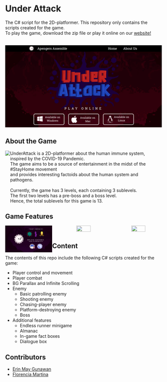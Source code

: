 # Under Attack
The C# script for the 2D-platformer. This repository only contains the scripts created for the game. <br>
To play the game, download the zip file or play it online on our <a href="https://erinmayg.github.io/under-attack-website">website!</a> <br>

<br>
<a href="https://erinmayg.github.io/under-attack-website"><img width="534" src="https://github.com/erinmayg/under-attack-website/blob/master/img/website.png"></a>

## About the Game
<img align="left" src="https://erinmayg.github.io/under-attack-website/img/level1.gif" height=180>
UnderAttack is a 2D-platformer about the human immune system, inspired by the COVID-19 Pandemic. <br>
The game aims to be a source of entertainment in the midst of the #StayHome movement <br>
and provides interesting factoids about the human system and pathogens. <br>
<br>
Currently, the game has 3 levels, each containing 3 sublevels. <br>
The first two levels has a pre-boss and a boss level. <br>
Hence, the total sublevels for this game is 13.

## Game Features
<p align="center">
  <img align ="left" width="30%" height="17%" src="https://github.com/erinmayg/under-attack-website/blob/master/img/features/Game%20Features.png">
  <img align ="center" width="30%" height="17%" src="https://erinmayg.github.io/under-attack-website/img/features/Almanac.png">
  <img align ="right" width="30%" height="17%"src="https://erinmayg.github.io/under-attack-website/img/features/Gameplay.png">
</p>

## Content
The contents of this repo include the following C# scripts created for the game:
- Player control and movement
- Player combat
- BG Parallax and Infinite Scrolling
- Enemy
  - Basic patrolling enemy
  - Shooting enemy
  - Chasing-player enemy
  - Platform-destroying enemy
  - Boss
- Additional features
  - Endless runner minigame
  - Almanac
  - In-game fact boxes
  - Dialogue box
  
## Contributors
- <a href="https://github.com/erinmayg">Erin May Gunawan</a>
- <a href="https://github.com/florenciamartina">Florencia Martina</a>
